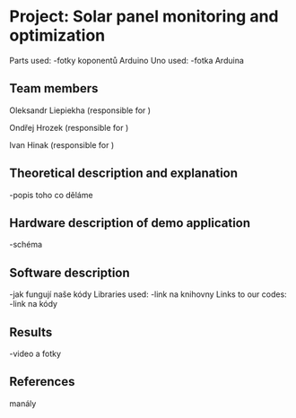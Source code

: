 # Project: Solar panel monitoring and optimization
Parts used:
-fotky koponentů
Arduino Uno used:
-fotka Arduina
## Team members
Oleksandr Liepiekha (responsible for )

Ondřej Hrozek (responsible for )

Ivan Hinak (responsible for )

## Theoretical description and explanation
-popis toho co děláme
## Hardware description of demo application
-schéma
## Software description
-jak fungují naše kódy
Libraries used:
-link na knihovny
Links to our codes:
-link na kódy
## Results
-video a fotky
## References
manály
